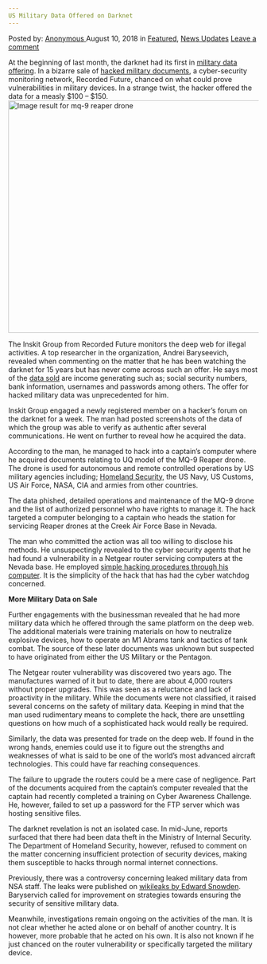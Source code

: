 ```yaml
---
US Military Data Offered on Darknet
---
```

<article class="post-listing post-26531 post type-post status-publish format-standard has-post-thumbnail hentry category-deepdot-news category-news-updates tag-darknet tag-data tag-military tag-offered">
<div class="post-inner">
<span>Posted by: <a href="https://www.deepdotweb.com/author/anony/" title="">Anonymous </a></span>
<span>August 10, 2018</span>
<span>in <a href="https://www.deepdotweb.com/category/deepdot-news/" rel="category tag">Featured</a>, <a href="https://www.deepdotweb.com/category/news-updates/" rel="category tag">News Updates</a></span>
<span><a href="https://www.deepdotweb.com/2018/08/10/us-military-data-offered-on-darknet/#respond">Leave a comment</a></span>
</p>
<div class="clear"></div>
<div class="entry">
<p>At the beginning of last month, the darknet had its first in <a href="https://knews.kg/2018/07/17/darknet-protiv-pentagona-haker-prodaval-dokumenty-armii-ssha-po-200/">military data offering</a>. In a bizarre sale of <a href="https://www.deepdotweb.com/2018/07/26/hacker-attempted-to-sell-u-s-military-drone-files-on-the-dark-web/">hacked military documents</a>, a cyber-security monitoring network, Recorded Future, chanced on what could prove vulnerabilities in military devices. In a strange twist, the hacker offered the data for a measly $100 &#8211; $150.<img class="wp-image-26535 aligncenter" src="https://www.deepdotweb.com/wp-content/uploads/2018/08/image-result-for-mq-9-reaper-drone.jpeg" alt="Image result for mq-9 reaper drone" width="699" height="467" /></p>
<p>The Inskit Group from Recorded Future monitors the deep web for illegal activities. A top researcher in the organization, Andrei Baryseevich, revealed when commenting on the matter that he has been watching the darknet for 15 years but has never come across such an offer. He says most of the <a href="https://www.deepdotweb.com/?s=hacked+data">data sold</a> are income generating such as; social security numbers, bank information, usernames and passwords among others. The offer for hacked military data was unprecedented for him.</p>
<p>Inskit Group engaged a newly registered member on a hacker’s forum on the darknet for a week. The man had posted screenshots of the data of which the group was able to verify as authentic after several communications. He went on further to reveal how he acquired the data.</p>
<p>According to the man, he managed to hack into a captain’s computer where he acquired documents relating to UQ model of the MQ-9 Reaper drone. The drone is used for autonomous and remote controlled operations by US military agencies including; <a href="https://www.deepdotweb.com/?s=Homeland+security">Homeland Security</a>, the US Navy, US Customs, US Air Force, NASA, CIA and armies from other countries.</p>
<p>The data phished, detailed operations and maintenance of the MQ-9 drone and the list of authorized personnel who have rights to manage it. The hack targeted a computer belonging to a captain who heads the station for servicing Reaper drones at the Creek Air Force Base in Nevada.</p>
<p>The man who committed the action was all too willing to disclose his methods. He unsuspectingly revealed to the cyber security agents that he had found a vulnerability in a Netgear router servicing computers at the Nevada base. He employed <a href="https://www.deepdotweb.com/2017/09/04/setup-pentest-lab/">simple hacking procedures through his computer</a>. It is the simplicity of the hack that has had the cyber watchdog concerned.</p>
<p><strong>More Military Data on Sale</strong></p>
<p>Further engagements with the businessman revealed that he had more military data which he offered through the same platform on the deep web. The additional materials were training materials on how to neutralize explosive devices, how to operate an M1 Abrams tank and tactics of tank combat. The source of these later documents was unknown but suspected to have originated from either the US Military or the Pentagon.</p>
<p>The Netgear router vulnerability was discovered two years ago. The manufactures warned of it but to date, there are about 4,000 routers without proper upgrades. This was seen as a reluctance and lack of proactivity in the military. While the documents were not classified, it raised several concerns on the safety of military data. Keeping in mind that the man used rudimentary means to complete the hack, there are unsettling questions on how much of a sophisticated hack would really be required.</p>
<p>Similarly, the data was presented for trade on the deep web. If found in the wrong hands, enemies could use it to figure out the strengths and weaknesses of what is said to be one of the world’s most advanced aircraft technologies. This could have far reaching consequences.</p>
<p>The failure to upgrade the routers could be a mere case of negligence. Part of the documents acquired from the captain’s computer revealed that the captain had recently completed a training on Cyber Awareness Challenge. He, however, failed to set up a password for the FTP server which was hosting sensitive files.</p>
<p>The darknet revelation is not an isolated case. In mid-June, reports surfaced that there had been data theft in the Ministry of Internal Security. The Department of Homeland Security, however, refused to comment on the matter concerning insufficient protection of security devices, making them susceptible to hacks through normal internet connections.</p>
<p>Previously, there was a controversy concerning leaked military data from NSA staff. The leaks were published on <a href="https://www.deepdotweb.com/2018/04/11/snowden-documents-reveal-the-nsa-has-been-tracking-bitcoin-users-since-at-least-2013/">wikileaks by Edward Snowden</a>. Baryservich called for improvement on strategies towards ensuring the security of sensitive military data.</p>
<p>Meanwhile, investigations remain ongoing on the activities of the man. It is not clear whether he acted alone or on behalf of another country. It is however, more probable that he acted on his own. It is also not known if he just chanced on the router vulnerability or specifically targeted the military device.</p>
</div>
<span style="display:none"><a href="https://www.deepdotweb.com/tag/darknet/" rel="tag">darknet</a> <a href="https://www.deepdotweb.com/tag/data/" rel="tag">data</a> <a href="https://www.deepdotweb.com/tag/military/" rel="tag">military</a> <a href="https://www.deepdotweb.com/tag/offered/" rel="tag">offered</a></span> <span style="display:none" class="updated">2018-08-10</span>
<div style="display:none" class="vcard author" itemprop="author" itemscope itemtype="http://schema.org/Person"><strong class="fn" itemprop="name"><a href="https://www.deepdotweb.com/author/anony/" title="Posts by Anonymous" rel="author">Anonymous</a></strong></div>
</div>
</article>

